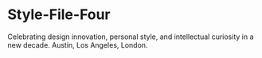 # Style-File-Four
Celebrating design innovation, personal style, and intellectual curiosity in a new decade. Austin, Los Angeles, London.
